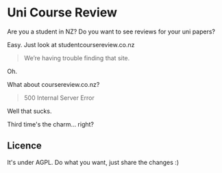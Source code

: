 # Uni Course Review
Are you a student in NZ? Do you want to see reviews for your uni papers?

Easy. Just look at studentcoursereview.co.nz

> We’re having trouble finding that site.

Oh.

What about coursereview.co.nz?

> 500 Internal Server Error

Well that sucks.

Third time's the charm... right?

## Licence

It's under AGPL. Do what you want, just share the changes :)